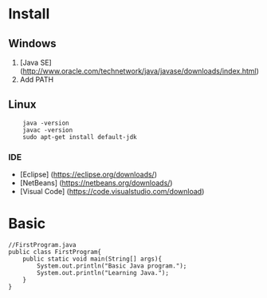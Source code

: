 # Install
## Windows
1. [Java SE] (http://www.oracle.com/technetwork/java/javase/downloads/index.html)
2. Add PATH

## Linux
```
	java -version
	javac -version
	sudo apt-get install default-jdk
```

### IDE
* [Eclipse] (https://eclipse.org/downloads/)
* [NetBeans] (https://netbeans.org/downloads/)
* [Visual Code] (https://code.visualstudio.com/download)

# Basic
```
//FirstProgram.java
public class FirstProgram{
	public static void main(String[] args){
		System.out.println("Basic Java program.");
		System.out.println("Learning Java.");
	}
}
```
